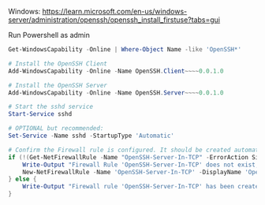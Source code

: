 Windows:
https://learn.microsoft.com/en-us/windows-server/administration/openssh/openssh_install_firstuse?tabs=gui

Run Powershell as admin

```powershell
Get-WindowsCapability -Online | Where-Object Name -like 'OpenSSH*'
```

```powershell
# Install the OpenSSH Client 
Add-WindowsCapability -Online -Name OpenSSH.Client~~~~0.0.1.0 

# Install the OpenSSH Server 
Add-WindowsCapability -Online -Name OpenSSH.Server~~~~0.0.1.0
```

```powershell
# Start the sshd service
Start-Service sshd

# OPTIONAL but recommended:
Set-Service -Name sshd -StartupType 'Automatic'

# Confirm the Firewall rule is configured. It should be created automatically by setup. Run the following to verify
if (!(Get-NetFirewallRule -Name "OpenSSH-Server-In-TCP" -ErrorAction SilentlyContinue | Select-Object Name, Enabled)) {
    Write-Output "Firewall Rule 'OpenSSH-Server-In-TCP' does not exist, creating it..."
    New-NetFirewallRule -Name 'OpenSSH-Server-In-TCP' -DisplayName 'OpenSSH Server (sshd)' -Enabled True -Direction Inbound -Protocol TCP -Action Allow -LocalPort 22
} else {
    Write-Output "Firewall rule 'OpenSSH-Server-In-TCP' has been created and exists."
}
```

